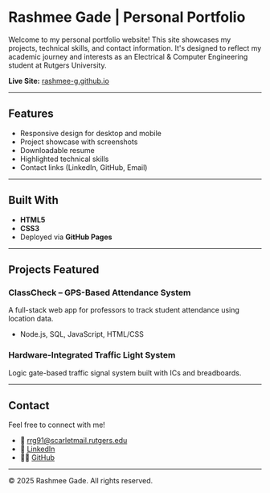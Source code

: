 # Rashmee Gade | Personal Portfolio

Welcome to my personal portfolio website! This site showcases my projects, technical skills, and contact information. It's designed to reflect my academic journey and interests as an Electrical & Computer Engineering student at Rutgers University.

**Live Site:** [rashmee-g.github.io](https://rashmee-g.github.io)

---

## Features

- Responsive design for desktop and mobile
- Project showcase with screenshots
- Downloadable resume
- Highlighted technical skills
- Contact links (LinkedIn, GitHub, Email)

---

## Built With

- **HTML5**
- **CSS3**
- Deployed via **GitHub Pages**

---

## Projects Featured

### ClassCheck – GPS-Based Attendance System
A full-stack web app for professors to track student attendance using location data.
- Node.js, SQL, JavaScript, HTML/CSS

### Hardware-Integrated Traffic Light System
Logic gate-based traffic signal system built with ICs and breadboards.

---

## Contact

Feel free to connect with me!

- 📧 rrg91@scarletmail.rutgers.edu  
- 💼 [LinkedIn](https://www.linkedin.com/in/rashmee-gade-3446b0289/)  
- 🧑‍💻 [GitHub](https://github.com/rashmee-g)

---

© 2025 Rashmee Gade. All rights reserved.
